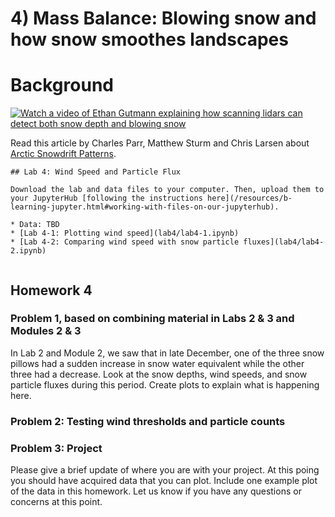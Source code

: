 # 4) Mass Balance:  Blowing snow and how snow smoothes landscapes

# Background

[![Watch a video of Ethan Gutmann explaining how scanning lidars can detect both snow depth and blowing snow](https://img.youtube.com/vi/-9Mt2mrmAy8/0.jpg)](https://www.youtube.com/watch?v=-9Mt2mrmAy8)

Read this article by Charles Parr, Matthew Sturm and Chris Larsen about [Arctic Snowdrift Patterns](https://doi.org/10.1029/2020WR027823).

```note
## Lab 4: Wind Speed and Particle Flux

Download the lab and data files to your computer. Then, upload them to your JupyterHub [following the instructions here](/resources/b-learning-jupyter.html#working-with-files-on-our-jupyterhub).

* Data: TBD
* [Lab 4-1: Plotting wind speed](lab4/lab4-1.ipynb)
* [Lab 4-2: Comparing wind speed with snow particle fluxes](lab4/lab4-2.ipynb)


```


## Homework 4

### Problem 1, based on combining material in Labs 2 & 3 and Modules 2 & 3

In Lab 2 and Module 2, we saw that in late December, one of the three snow pillows had a sudden increase in snow water equivalent while the other three had a decrease.  Look at the snow depths, wind speeds, and snow particle fluxes during this period.  Create plots to explain what is happening here. 

### Problem 2: Testing wind thresholds and particle counts

 




### Problem 3: Project

Please give a brief update of where you are with your project.  At this poing you should have acquired data that you can plot.  Include one example plot of the data in this homework.  Let us know if you have any questions or concerns at this point.
